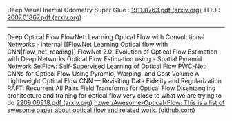 Deep Visual Inertial Odometry
Super Glue : [1911.11763.pdf (arxiv.org)](https://arxiv.org/pdf/1911.11763.pdf)
TLIO : [2007.01867.pdf (arxiv.org)](https://arxiv.org/pdf/2007.01867.pdf)

---
Deep Optical Flow
FlowNet: Learning Optical Flow with Convolutional Networks - internal  [[FlowNet Learning Optical flow with CNN|flow_net_reading]]
FlowNet 2.0: Evolution of Optical Flow Estimation with Deep Networks
Optical Flow Estimation using a Spatial Pyramid Network
SelFlow: Self-Supervised Learning of Optical Flow
PWC-Net: CNNs for Optical Flow Using Pyramid, Warping, and Cost Volume
A Lightweight Optical Flow CNN — Revisiting Data Fidelity and Regularization
RAFT: Recurrent All Pairs Field Transforms for Optical Flow
Disentangling architecture and training for optical flow
very close to what we are trying to do [2209.06918.pdf (arxiv.org)](https://arxiv.org/pdf/2209.06918.pdf)
[hzwer/Awesome-Optical-Flow: This is a list of awesome paper about optical flow and related work. (github.com)](https://github.com/hzwer/Awesome-Optical-Flow)
